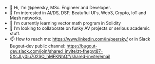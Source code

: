 - 👋 Hi, I’m @peersky, MSc. Engineer and Developer. 
- 👀 I’m interested in AI/DS, DSP, Beatufiul UI's, Web3, Crypto, IoT and Mesh networks.
- 🌱 I’m currently learning vector math program in Solidity
- 💞️ I’m looking to collaborate on funky AV projects or serious academic stuff. 
- 📫 How to reach me: https://www.linkedin.com/in/peersky/ or in Slack Bugout-dev public channel: https://bugout-dev.slack.com/join/shared_invite/zt-fhepyt87-5XcJLy0iu702SO_hMFKNhQ#/shared-invite/email

<!---
peersky/peersky is a ✨ special ✨ repository because its `README.md` (this file) appears on your GitHub profile.
You can click the Preview link to take a look at your changes.
--->
